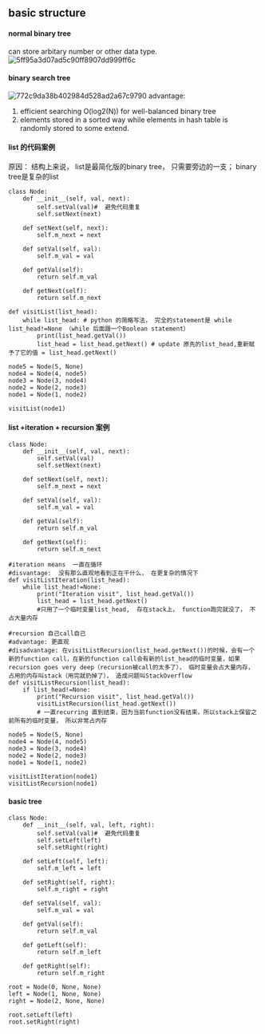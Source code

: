 ## basic structure 
#### normal binary tree
can store arbitary number or other data type. 
![5ff95a3d07ad5c90ff8907dd999ff6c](https://user-images.githubusercontent.com/90355504/137624834-e3b73875-4f4b-469f-aedd-b0fa54e91678.png)
#### binary search tree 
![772c9da38b402984d528ad2a67c9790](https://user-images.githubusercontent.com/90355504/137624908-372ff868-7ac0-422c-b299-4037da4dc7a4.png)
advantage: 
1. efficient searching O(log2(N)) for well-balanced binary tree
2. elements stored in a sorted way while elements in hash table is randomly stored to some extend. 

#### list 的代码案例
原因： 结构上来说， list是最简化版的binary tree， 只需要旁边的一支； binary tree是复杂的list 
```
class Node:
    def __init__(self, val, next):
        self.setVal(val)#  避免代码重复
        self.setNext(next)
        
    def setNext(self, next):
        self.m_next = next
    
    def setVal(self, val):
        self.m_val = val
        
    def getVal(self):
        return self.m_val
        
    def getNext(self):
        return self.m_next

def visitList(list_head):
    while list_head: # python 的简略写法， 完全的statement是 while list_head!=None （while 后面跟一个Boolean statement） 
        print(list_head.getVal())
        list_head = list_head.getNext() # update 原先的list_head,重新赋予了它的值 = list_head.getNext()

node5 = Node(5, None)
node4 = Node(4, node5)
node3 = Node(3, node4)
node2 = Node(2, node3)
node1 = Node(1, node2)

visitList(node1)
```
#### list +iteration + recursion 案例
```
class Node:
    def __init__(self, val, next):
        self.setVal(val)
        self.setNext(next)
        
    def setNext(self, next):
        self.m_next = next
    
    def setVal(self, val):
        self.m_val = val
        
    def getVal(self):
        return self.m_val
        
    def getNext(self):
        return self.m_next

#iteration means  一直在循环
#disvantage:  没有那么直观地看到正在干什么， 在更复杂的情况下
def visitListIteration(list_head):
    while list_head!=None:
        print("Iteration visit", list_head.getVal())
        list_head = list_head.getNext()
        #只用了一个临时变量list_head,  存在stack上， function跑完就没了， 不占大量内存

#recursion 自己call自己
#advantage: 更直观
#disadvantage: 在visitListRecursion(list_head.getNext())的时候，会有一个新的function call，在新的function call会有新的list_head的临时变量，如果recursion goes very deep（recursion被call的太多了）， 临时变量会占大量内存， 占用的内存叫stack（用完就扔掉了）， 造成问题叫StackOverflow
def visitListRecursion(list_head):
    if list_head!=None:
        print("Recursion visit", list_head.getVal())
        visitListRecursion(list_head.getNext())
        # 一直recurring 直到结束，因为当前function没有结束，所以stack上保留之前所有的临时变量， 所以非常占内存

node5 = Node(5, None)
node4 = Node(4, node5)
node3 = Node(3, node4)
node2 = Node(2, node3)
node1 = Node(1, node2)

visitListIteration(node1)
visitListRecursion(node1)
```

#### basic tree 
```
class Node:
    def __init__(self, val, left, right):
        self.setVal(val)#  避免代码重复
        self.setLeft(left)
        self.setRight(right)
        
    def setLeft(self, left):
        self.m_left = left
    
    def setRight(self, right):
        self.m_right = right

    def setVal(self, val):
        self.m_val = val
        
    def getVal(self):
        return self.m_val
        
    def getLeft(self):
        return self.m_left
    
    def getRight(self):
        return self.m_right

root = Node(0, None, None)
left = Node(1, None, None)
right = Node(2, None, None)

root.setLeft(left)
root.setRight(right)
```
